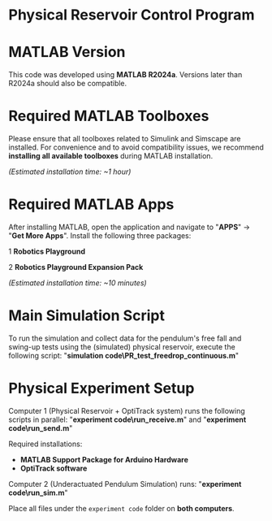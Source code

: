 # Physical Reservoir Control Program

# MATLAB Version
This code was developed using **MATLAB R2024a**. Versions later than R2024a should also be compatible.

# Required MATLAB Toolboxes
Please ensure that all toolboxes related to Simulink and Simscape are installed. For convenience and to avoid compatibility issues, we recommend **installing all available toolboxes** during MATLAB installation.

*(Estimated installation time: ~1 hour)*

# Required MATLAB Apps
After installing MATLAB, open the application and navigate to "**APPS**" → "**Get More Apps**". Install the following three packages:

1 **Robotics Playground**

2 **Robotics Playground Expansion Pack**

*(Estimated installation time: ~10 minutes)*

# Main Simulation Script
To run the simulation and collect data for the pendulum's free fall and swing-up tests using the (simulated) physical reservoir, execute the following script: "**simulation code\PR_test_freedrop_continuous.m**"

# Physical Experiment Setup
Computer 1 (Physical Reservoir + OptiTrack system) runs the following scripts in parallel: "**experiment code\run_receive.m**" and "**experiment code\run_send.m**"

Required installations:
- **MATLAB Support Package for Arduino Hardware**
- **OptiTrack software**

Computer 2 (Underactuated Pendulum Simulation) runs: "**experiment code\run_sim.m**"

Place all files under the `experiment code` folder on **both computers**.
